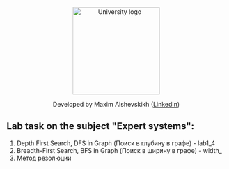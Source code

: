 <!-- UNIVERSITY LOGO -->
<div align="center">
  <a href="https://bmstu.ru">
    <img src="https://user-images.githubusercontent.com/67475107/225371733-8fd6f639-bf62-49bd-866c-4e08116fa20c.png" alt="University logo" height="200">
  </a>
  
  Developed by Maxim Alshevskikh (<a href="https://www.linkedin.com/in/maxim-alshevskikh-b473b42b3/">LinkedIn</a>)
  <br/>
</div>

<h2>Lab task on the subject "Expert systems":</h2>
<ol>
  <li>Depth First Search, DFS in Graph (Поиск в глубину в графе) - lab1_4</li>
  <li>Breadth-First Search, BFS in Graph (Поиск в ширину в графе) - width_</li>
  <li>Метод резолюции</li>
</ol>
